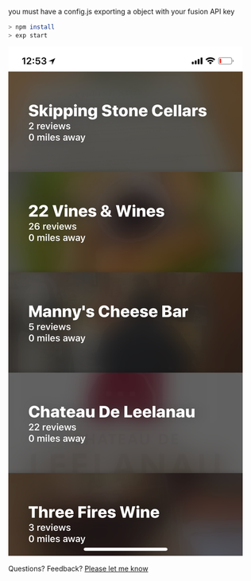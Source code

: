 you must have a config.js exporting a object with your fusion API key

```sh
> npm install
> exp start
```

![preview](https://github.com/hanford/check-in/blob/master/preview.png)

Questions? Feedback? [Please let me know](https://github.com/hanford/bundle-cop/issues/new)
